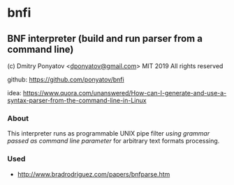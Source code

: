 # bnfi
## BNF interpreter (build and run parser from a command line)

(c) Dmitry Ponyatov <<dponyatov@gmail.com>> MIT 2019 All rights reserved

github: https://github.com/ponyatov/bnfi

idea: https://www.quora.com/unanswered/How-can-I-generate-and-use-a-syntax-parser-from-the-command-line-in-Linux

### About

This interpreter runs as programmable UNIX pipe filter
*using grammar passed as command line parameter*
for arbitrary text formats processing.

### Used

* http://www.bradrodriguez.com/papers/bnfparse.htm
